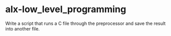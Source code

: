 # alx-low_level_programming
Write a script that runs a C file through the preprocessor and save the result into another file.
